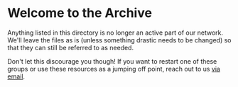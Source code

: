# Welcome to the Archive

Anything listed in this directory is no longer an active part of our network. We'll leave the files as is (unless something drastic needs to be changed) so that they can still be referred to as needed.

Don't let this discourage you though! If you want to restart one of these groups or use these resources as a jumping off point, reach out to us [via email](mailto:dc@womenwhocode.com).